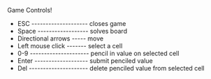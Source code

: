 Game Controls!
 - ESC -------------------- closes game
 - Space ------------------ solves board
 - Directional arrows ----- move
 - Left mouse click ------- select a cell
 - 0-9 --------------------- pencil in value on selected cell
 - Enter ------------------- submit penciled value
 - Del --------------------- delete penciled value from selected cell
